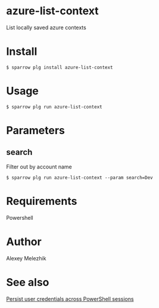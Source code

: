 # azure-list-context

List locally saved azure contexts

# Install

    $ sparrow plg install azure-list-context

# Usage

    $ sparrow plg run azure-list-context

# Parameters

## search

Filter out by account name

    $ sparrow plg run azure-list-context --param search=Dev

# Requirements

Powershell

# Author

Alexey Melezhik

# See also 

[Persist user credentials across PowerShell sessions](https://docs.microsoft.com/en-us/powershell/azure/context-persistence?view=azurermps-6.12.0)
